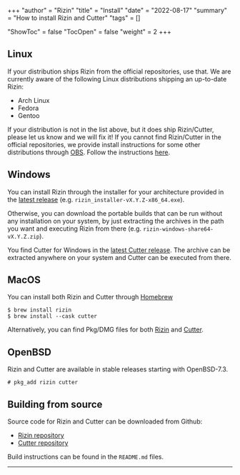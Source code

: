 +++
"author" = "Rizin"
"title" = "Install"
"date" = "2022-08-17"
"summary" = "How to install Rizin and Cutter"
"tags" = []

"ShowToc" = false
"TocOpen" = false
"weight" = 2
+++

## Linux

If your distribution ships Rizin from the official repositories, use that. We
are currently aware of the following Linux distributions shipping an up-to-date Rizin:

- Arch Linux
- Fedora
- Gentoo

If your distribution is not in the list above, but it does ship Rizin/Cutter,
please let us know and we will fix it! If you cannot find Rizin/Cutter in the
official repositories, we provide install instructions for some other
distributions through [OBS](https://openbuildservice.org/). Follow the
instructions
[here](https://software.opensuse.org/download/package?package=rizin&project=home%3ARizinOrg).

## Windows

You can install Rizin through the installer for your architecture provided in
the [latest release](https://github.com/rizinorg/rizin/releases/latest) (e.g.
`rizin_installer-vX.Y.Z-x86_64.exe`).

Otherwise, you can download the portable builds that can be run without any
installation on your system, by just extracting the archives in the path you
want and executing Rizin from there (e.g. `rizin-windows-share64-vX.Y.Z.zip`).

You find Cutter for Windows in the [latest Cutter
release](https://github.com/rizinorg/cutter/releases/latest). The archive can be
extracted anywhere on your system and Cutter can be executed from there.

## MacOS

You can install both Rizin and Cutter through [Homebrew](https://brew.sh/)
```
$ brew install rizin
$ brew install --cask cutter
```

Alternatively, you can find Pkg/DMG files for both
[Rizin](https://github.com/rizinorg/rizin/releases/latest) and
[Cutter](https://github.com/rizinorg/cutter/releases/latest).

## OpenBSD

Rizin and Cutter are available in stable releases starting with OpenBSD-7.3.

```
# pkg_add rizin cutter
```

## Building from source

Source code for Rizin and Cutter can be downloaded from Github:

 - [Rizin repository](https://github.com/rizinorg/rizin/)
 - [Cutter repository](https://github.com/rizinorg/cutter/)

Build instructions can be found in the `README.md` files.

---
